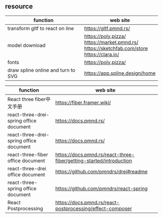 ## resource

|function|web site|
|---|---|
|transform gltf to react on line|https://gltf.pmnd.rs/|
|model download|https://poly.pizza/<br>https://market.pmnd.rs/<br>https://sketchfab.com/store<br>https://clara.io/|
|fonts|https://poly.pizza/|
|draw spline online and turn to SVG|https://app.spline.design/home|

|function|web site|
|---|---|
|React three fiber中文手册|https://fiber.framer.wiki/|
|react-three-drei-spring office document|https://docs.pmnd.rs/|
|react-three-drei-spring office document|https://docs.pmnd.rs/|
|react-three-fiber office document|https://docs.pmnd.rs/react-three-fiber/getting-started/introduction|
|react-three-drei office document|https://github.com/pmndrs/drei#readme|
|react-three-spring office document|https://github.com/pmndrs/react-spring|
|React Postprocessing|https://docs.pmnd.rs/react-postprocessing/effect-composer|
